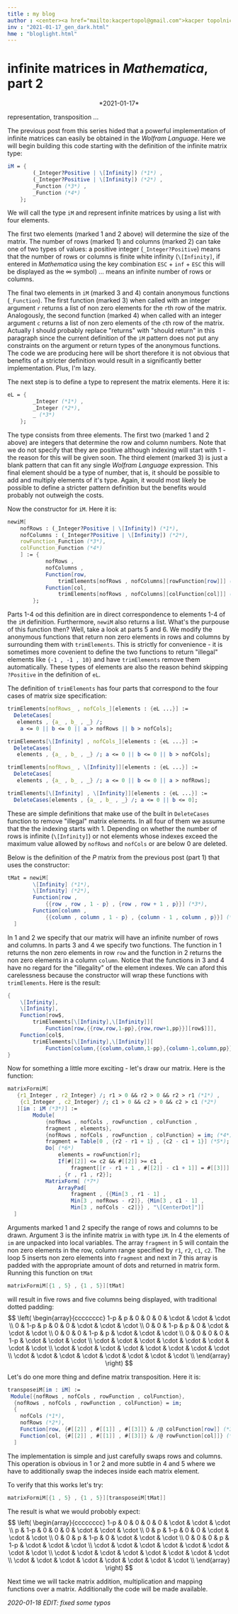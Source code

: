 ```yaml
---
title : my blog
author : <center><a href="mailto:kacpertopol@gmail.com">kacper topolnicki</a></br><a href="mailto:kacpertopol@gmail.com">kacpertopol@gmail.com</a><center>
inv : "2021-01-17_gen_dark.html"
hme : "bloglight.html"
---
```



# infinite matrices in *Mathematica*, part 2
<center>
*2021-01-17*
</center>

representation, transposition ...



The previous post from this series hided that a powerful implementation
of infinite matrices can easily be obtained in the *Wolfram Language*. 
Here we will begin 
building this code starting with the definition of the infinite matrix type:
```Mathematica
iM = {
		(_Integer?Positive | \[Infinity]) (*1*) , 
		(_Integer?Positive | \[Infinity]) (*2*) ,
		_Function (*3*) , 
		_Function (*4*)
	};
```
We will call the type `iM` and represent infinite matrices by 
using a list with four elements.

The first two elements (marked 1 and 2 above) will determine the size
of the matrix. The number of rows (marked 1) and columns (marked 2) can take
one of two types of values: a positive integer (`_Integer?Positive`) means
that the number of rows or columns is finite white infinity (`\[Infinity]`, 
if entered in *Mathematica* using the key combination `ESC` + `inf` + `ESC` this
will be displayed as the $\infty$ symbol) ... means an infinite number of rows or columns. 

The final two elements in `iM` (marked 3 and 4) contain anonymous
functions (`_Function`). The first function (marked 3) when called
with an integer argument `r` returns a list of non zero elements
for the `r`th row of the matrix. Analogously, the second function
(marked 4) when called with an integer
argument `c` returns a list of non zero elements of the `c`th
row of the matrix. Actually I should probably replace "returns"
with "should return" in this paragraph since the current definition
of the `iM` pattern does not put any constraints on the argument or
return types of the anonymous functions. The code we are producing here
will be short therefore it is not obvious that 
benefits of a stricter definition would result in a significantly better 
implementation. Plus, I'm lazy.

The next step is to define a type to represent the matrix elements. Here it is:
```Mathematica
eL = {
		_Integer (*1*) , 
		_Integer (*2*), 
		_ (*3*)
	};
```
The type consists from three elements. The first two (marked 1 and 2 above) are 
integers
that determine the row and column numbers. 
Note that we do not specify that they are positive although
indexing will start with 1 - the reason for this will be given soon. 
The third element (marked 3) is just a blank pattern that can fit any single 
*Wolfram Language* expression. This final element should be a type of number,
that is, it should be possible to add and multiply elements of it's type. Again,
it would most likely be possible to define a stricter pattern definition but the
benefits would probably not outweigh the costs.

Now the constructor for `iM`. Here it is:
```Mathematica
newiM[
	nofRows : (_Integer?Positive | \[Infinity]) (*1*), 
  	nofColumns : (_Integer?Positive | \[Infinity]) (*2*), 
	rowFunction_Function (*3*), 
  	colFunction_Function (*4*)
	] := {
			nofRows , 
			nofColumns , 
  			Function[row, 
				trimElements[nofRows , nofColumns][rowFunction[row]]] (*5*), 
  			Function[col, 
				trimElements[nofRows , nofColumns][colFunction[col]]] (*6*)
		};
```
Parts 1-4 od this definition are in direct correspondence to elements 1-4 of the 
`iM` definition. Furthermore, `newiM` also returns a list. What's the purpouse of this function then? 
Well, take a look at parts 5 and 6. We modify the anonymous functions that return
non zero elements in rows and columns by surrounding them with `trimElements`. This is strictly 
for convenience - it is sometimes more covenient to define the two functions to return "illegal"
elements like
`{-1 , -1 , 10}` and have `trimElements` remove them automatically. These types of elements
are also the reason behind skipping `?Positive` in the definition of `eL`.  

The definition of `trimElements` has four parts that correspond to the four cases of 
matrix size specification:
```Mathematica
trimElements[nofRows_ , nofCols_][elements : {eL ...}] := 
  DeleteCases[
   elements , {a_ , b_ , _} /; 
    a <= 0 || b <= 0 || a > nofRows || b > nofCols];

trimElements[\[Infinity] , nofCols_][elements : {eL ...}] := 
  DeleteCases[
   elements , {a_ , b_ , _} /; a <= 0 || b <= 0 || b > nofCols];

trimElements[nofRows_ , \[Infinity]][elements : {eL ...}] := 
  DeleteCases[
   elements , {a_ , b_ , _} /; a <= 0 || b <= 0 || a > nofRows];

trimElements[\[Infinity] , \[Infinity]][elements : {eL ...}] := 
  DeleteCases[elements , {a_ , b_ , _} /; a <= 0 || b <= 0];
```
These are simple definitions that make use of the built in `DeleteCases` function
to remove "illegal" matrix elements. In all four of them we assume that
the the indexing starts with 1. Depending on whether the number of rows is
infinite (`\[Infinity]`) or not elements whose indexes exceed the 
maximum value allowed by `nofRows` and `nofCols` or are below 0 are deleted.

Below is the definition of the $P$ matrix from the previous post 
(part 1) that uses the constructor:
```Mathematica
tMat = newiM[
		\[Infinity] (*1*), 
		\[Infinity] (*2*), 
  		Function[row , 
			{{row , row , 1 - p} , {row , row + 1 , p}}] (*3*),
  		Function[column , 
			{{column , column , 1 - p} , {column - 1 , column , p}}] (*4*)
  ]
```
In 1 and 2 we specify that our matrix will have an infinite number of rows and columns.
In parts 3 and 4 we specify two functions. The function in 1 returns the non zero elements
in row `row` and the function in 2 returns the non zero elements in a column `column`.
Notice that the functions in 3 and 4 have no regard for the "illegality" of the element
indexes. We can aford this carelessness because the constructor will wrap these functions
with `trimElements`. Here is the result:
```Mathematica
{
	\[Infinity],	
	\[Infinity],
	Function[row$,
		trimElements[\[Infinity],\[Infinity]][
			Function[row,{{row,row,1-pp},{row,row+1,pp}}][row$]]],
	Function[col$,
		trimElements[\[Infinity],\[Infinity]][
			Function[column,{{column,column,1-pp},{column-1,column,pp}}][col$]]]
}
```

Now for something a little more exciting - let's draw our matrix. Here is the function: 
```Mathematica
matrixFormiM[
   {r1_Integer , r2_Integer} /; r1 > 0 && r2 > 0 && r2 > r1 (*1*) , 
	{c1_Integer , c2_Integer} /; c1 > 0 && c2 > 0 && c2 > c1 (*2*)
   ][im : iM (*3*)] := 
		Module[
			{nofRows , nofCols , rowFunction , colFunction , 
			fragment , elements},
  			{nofRows , nofCols , rowFunction , colFunction} = im; (*4*)
  			fragment = Table[0 , {r2 - r1 + 1} , {c2 - c1 + 1}] (*5*);
  			Do[ (*6*)
   				elements = rowFunction[r];
   				If[#[[2]] <= c2 && #[[2]] >= c1 , 
      				fragment[[r - r1 + 1 , #[[2]] - c1 + 1]] = #[[3]]] & /@ elements;
   				, {r , r1 , r2}];
  			MatrixForm[ (*7*)
   				ArrayPad[ 
    				fragment , {{Min[3 , r1 - 1] , 
      				Min[3 , nofRows - r2]}, {Min[3 , c1 - 1] , 
      				Min[3 , nofCols - c2]}} , "\[CenterDot]"]]
  ]
```
Arguments marked 1 and 2 specify the range of rows and columns to be drawn. Argument 3 
is the infinite matrix `im` with type `iM`. In 4 the elements of `im` are unpacked into local
variables. The array `fragment` in 5 will contain the non zero elements in the row, column range specified by 
`r1`, `r2`, `c1`, `c2`. The loop 5 inserts non zero elements into `fragment` and next in 7 this
array is padded with the appropriate amount of dots and returned in matrix form.
Running this function on `tMat`
```Mathematica
matrixFormiM[{1 , 5} , {1 , 5}][tMat]
```
will result in five rows and five columns being displayed, with traditional dotted padding:
$$
\left(
\begin{array}{cccccccc}
 1-p & p & 0 & 0 & 0 & \cdot  & \cdot  & \cdot  \\
 0 & 1-p & p & 0 & 0 & \cdot  & \cdot  & \cdot  \\
 0 & 0 & 1-p & p & 0 & \cdot  & \cdot  & \cdot  \\
 0 & 0 & 0 & 1-p & p & \cdot  & \cdot  & \cdot  \\
 0 & 0 & 0 & 0 & 1-p & \cdot  & \cdot  & \cdot  \\
 \cdot  & \cdot  & \cdot  & \cdot  & \cdot  & \cdot  & \cdot  & \cdot  \\
 \cdot  & \cdot  & \cdot  & \cdot  & \cdot  & \cdot  & \cdot  & \cdot  \\
 \cdot  & \cdot  & \cdot  & \cdot  & \cdot  & \cdot  & \cdot  & \cdot  \\
\end{array}
\right)
$$

Let's do one more thing and define matrix transposition. Here it is:
```Mathematica
transposeiM[im : iM] := 
 Module[{nofRows , nofCols , rowFunction , colFunction},
  {nofRows , nofCols , rowFunction , colFunction} = im;
  {
	nofCols (*1*), 
	nofRows (*2*), 
	Function[row, {#[[2]] , #[[1]] , #[[3]]} & /@ colFunction[row]] (*3*), 
	Function[col, {#[[2]] , #[[1]] , #[[3]]} & /@ rowFunction[col]]} (*4*)
  ]
```
The implementation is simple and just carefully swaps rows and columns. This operation is 
obvious in 1 or 2 and
more subtle in 4 and 5 where we have to additionally swap the indeces inside each matrix element.

To verify that this works let's try:
```Mathematica
matrixFormiM[{1 , 5} , {1 , 5}][transposeiM[tMat]]
```
The result is what we would probobly expect:
$$
\left(
\begin{array}{cccccccc}
 1-p & 0 & 0 & 0 & 0 & \cdot  & \cdot  & \cdot  \\
 p & 1-p & 0 & 0 & 0 & \cdot  & \cdot  & \cdot  \\
 0 & p & 1-p & 0 & 0 & \cdot  & \cdot  & \cdot  \\
 0 & 0 & p & 1-p & 0 & \cdot  & \cdot  & \cdot  \\
 0 & 0 & 0 & p & 1-p & \cdot  & \cdot  & \cdot  \\
 \cdot  & \cdot  & \cdot  & \cdot  & \cdot  & \cdot  & \cdot  & \cdot  \\
 \cdot  & \cdot  & \cdot  & \cdot  & \cdot  & \cdot  & \cdot  & \cdot  \\
 \cdot  & \cdot  & \cdot  & \cdot  & \cdot  & \cdot  & \cdot  & \cdot  \\
\end{array}
\right)
$$

Next time we will tacke matrix addition, multiplication and mapping functions over a matrix.
Additionally the code will be made available.

*2020-01-18 EDIT: fixed some typos*


